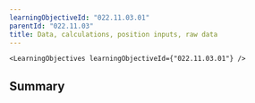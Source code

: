 ```yaml
---
learningObjectiveId: "022.11.03.01"
parentId: "022.11.03"
title: Data, calculations, position inputs, raw data
---
```


```tsx eval
<LearningObjectives learningObjectiveId={"022.11.03.01"} />
```

## Summary
